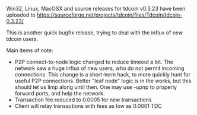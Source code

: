 Win32, Linux, MacOSX and source releases for tdcoin v0.3.23 have been uploaded to
https://sourceforge.net/projects/tdcoin/files/Tdcoin/tdcoin-0.3.23/

This is another quick bugfix release, trying to deal with the influx of new tdcoin users.

Main items of note:

* P2P connect-to-node logic changed to reduce timeout a bit.  The network saw a huge influx of new users, who do not permit incoming connections.  This change is a short-term hack, to more quickly hunt for useful P2P connections.  Better "leaf node" logic is in the works, but this should let us limp along until then.  One may use -upnp to properly forward ports, and help the network.
* Transaction fee reduced to 0.0005 for new transactions
* Client will relay transactions with fees as low as 0.0001 TDC
